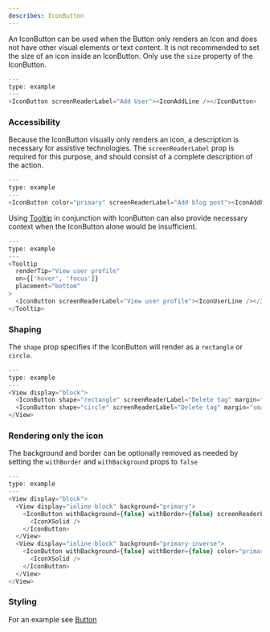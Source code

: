 ```yaml
---
describes: IconButton
---
```


An IconButton can be used when the Button only renders an Icon and does not have other visual elements or text content.
It is not recommended to set the size of an icon inside an IconButton. Only use the `size` property of the IconButton.

```js
---
type: example
---
<IconButton screenReaderLabel="Add User"><IconAddLine /></IconButton>
```

### Accessibility

Because the IconButton visually only renders an icon, a description is necessary for assistive technologies. The `screenReaderLabel` prop is required for this purpose, and should consist of a complete description of the action.

```js
---
type: example
---
<IconButton color="primary" screenReaderLabel="Add blog post"><IconAddLine /></IconButton>
```

Using [Tooltip](#Tooltip) in conjunction with IconButton can also provide necessary context when the IconButton alone would be insufficient.

```js
---
type: example
---
<Tooltip
  renderTip="View user profile"
  on={['hover', 'focus']}
  placement="bottom"
>
  <IconButton screenReaderLabel="View user profile"><IconUserLine /></IconButton>
</Tooltip>
```

### Shaping

The `shape` prop specifies if the IconButton will render as a `rectangle` or `circle`.

```js
---
type: example
---
<View display="block">
  <IconButton shape="rectangle" screenReaderLabel="Delete tag" margin="small"><IconXSolid /></IconButton>
  <IconButton shape="circle" screenReaderLabel="Delete tag" margin="small"><IconXSolid /></IconButton>
</View>
```

### Rendering only the icon

The background and border can be optionally removed as needed by setting the `withBorder` and `withBackground` props to `false`

```js
---
type: example
---
<View display="block">
  <View display="inline-block" background="primary">
    <IconButton withBackground={false} withBorder={false} screenReaderLabel="Delete tag" margin="large">
      <IconXSolid />
    </IconButton>
  </View>
  <View display="inline-block" background="primary-inverse">
    <IconButton withBackground={false} withBorder={false} color="primary-inverse" screenReaderLabel="Delete tag" margin="large">
      <IconXSolid />
    </IconButton>
  </View>
</View>
```

### Styling

For an example see [Button](#Button/#Styling%20buttons)
